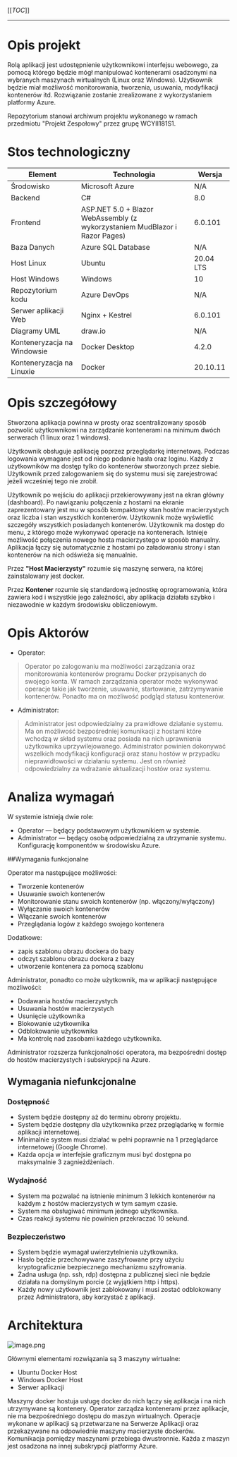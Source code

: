[[_TOC_]]

------
# Opis projekt
Rolą aplikacji jest udostępnienie użytkownikowi interfejsu webowego, za pomocą którego będzie mógł manipulować kontenerami osadzonymi na wybranych maszynach wirtualnych (Linux oraz Windows). Użytkownik będzie miał możliwość monitorowania, tworzenia, usuwania, modyfikacji kontenerów itd. Rozwiązanie zostanie zrealizowane z wykorzystaniem platformy Azure.

Repozytorium stanowi archiwum projektu wykonanego w ramach przedmiotu "Projekt Zespołowy" przez grupę WCYII181S1.

# Stos technologiczny

| Element |Technologia  |Wersja  |
|--|--|--|
| Środowisko |Microsoft Azure  | N/A |
|  Backend| C# | 8.0 |
|  Frontend| ASP.NET 5.0 + Blazor WebAssembly (z wykorzystaniem MudBlazor i Razor Pages) | 6.0.101 |
|  Baza Danych| Azure SQL Database | N/A |
| Host Linux |Ubuntu   | 20.04 LTS |
| Host Windows | Windows | 10 |
|Repozytorium kodu| Azure DevOps |N/A|
|Serwer aplikacji Web|Nginx + Kestrel| 6.0.101 |
|Diagramy UML |draw.io| N/A |
| Konteneryzacja na Windowsie | Docker Desktop | 4.2.0|
| Konteneryzacja na Linuxie | Docker | 20.10.11 |

# Opis szczegółowy
Stworzona aplikacja powinna w prosty oraz scentralizowany sposób pozwolić użytkownikowi na zarządzanie kontenerami na minimum dwóch serwerach (1 linux oraz 1 windows).

Użytkownik obsługuje aplikację poprzez przeglądarkę internetową. Podczas logowania wymagane jest od niego podanie hasła oraz loginu. Każdy z użytkowników ma dostęp tylko do kontenerów stworzonych przez siebie. Użytkownik przed zalogowaniem się do systemu musi się zarejestrować jeżeli wcześniej tego nie zrobił. 

Użytkownik po wejściu do aplikacji przekierowywany jest na ekran główny (dashboard). Po nawiązaniu połączenia z hostami na ekranie zaprezentowany jest mu w sposób kompaktowy stan hostów macierzystych oraz liczba i stan wszystkich kontenerów. Użytkownik może wyświetlić szczegóły wszystkich posiadanych kontenerów. Użytkownik ma dostęp do menu, z którego może wykonywać operacje na kontenerach. Istnieje możliwość połączenia nowego hosta macierzystego w sposób manualny. Aplikacja łączy się automatycznie z hostami po załadowaniu strony i stan kontenerów na nich odświeża się manualnie.

Przez **"Host Macierzysty"** rozumie się maszynę serwera, na której zainstalowany jest docker.

Przez **Kontener** rozumie się standardową jednostkę oprogramowania, która zawiera kod i wszystkie jego zależności, aby aplikacja działała szybko i niezawodnie w każdym środowisku obliczeniowym. 

# Opis Aktorów
- Operator:
>Operator po zalogowaniu ma możliwości zarządzania oraz monitorowania kontenerów programu Docker przypisanych do swojego konta. W ramach zarządzania operator może wykonywać operacje takie jak tworzenie, usuwanie, startowanie, zatrzymywanie kontenerów. Ponadto ma on możliwość podgląd statusu kontenerów.
- Administrator: 
>Administrator jest odpowiedzialny za prawidłowe działanie systemu. Ma on możliwość bezpośredniej komunikacji z hostami które wchodzą w skład systemu oraz posiada na nich uprawnienia użytkownika uprzywilejowanego. Administrator powinien dokonywać wszelkich modyfikacji konfiguracji oraz stanu hostów w przypadku nieprawidłowości w działaniu systemu. Jest on również odpowiedzialny za wdrażanie aktualizacji hostów oraz systemu.    

   

# Analiza wymagań

W systemie istnieją dwie role:

- Operator — będący podstawowym użytkownikiem w systemie.
- Administrator — będący osobą odpowiedzialną za utrzymanie systemu. Konfigurację komponentów w środowisku Azure.


##Wymagania funkcjonalne

Operator ma następujące możliwości:
- Tworzenie kontenerów 
- Usuwanie swoich kontenerów 
- Monitorowanie stanu swoich kontenerów (np. włączony/wyłączony)
- Wyłączanie swoich kontenerów
- Włączanie swoich kontenerów
- Przeglądania logów z każdego swojego kontenera


Dodatkowe:
- zapis szablonu obrazu dockera do bazy
- odczyt szablonu obrazu dockera z bazy
- utworzenie kontenera za pomocą szablonu

Administrator, ponadto co może użytkownik, ma w aplikacji następujące możliwości:
- Dodawania hostów macierzystych
- Usuwania hostów macierzystych
- Usunięcie użytkownika
- Blokowanie użytkownika
- Odblokowanie użytkownika
- Ma kontrolę nad zasobami każdego użytkownika.

Administrator rozszerza funkcjonalności operatora, ma bezpośredni dostęp do hostów macierzystych i subskrypcji na Azure.

## Wymagania niefunkcjonalne

### Dostępność
- System będzie dostępny aż do terminu obrony projektu.
- System będzie dostępny dla użytkownika przez przeglądarkę w formie aplikacji internetowej.
- Minimalnie system musi działać w pełni poprawnie na 1 przeglądarce internetowej (Google Chrome).
- Każda opcja w interfejsie graficznym musi być dostępna po maksymalnie 3 zagnieżdżeniach.
### Wydajność
- System ma pozwalać na istnienie minimum 3 lekkich kontenerów na każdym z hostów macierzystych w tym samym czasie.
- System ma obsługiwać minimum jednego użytkownika.
- Czas reakcji systemu nie powinien przekraczać 10 sekund.

### Bezpieczeństwo
- System będzie wymagał uwierzytelnienia użytkownika.
- Hasło będzie przechowywane zaszyfrowane przy użyciu kryptograficznie bezpiecznego mechanizmu szyfrowania.
- Żadna usługa (np. ssh, rdp) dostępna z publicznej sieci nie będzie działała na domyślnym porcie (z wyjątkiem http i https).
- Każdy nowy użytkownik jest zablokowany i musi zostać odblokowany przez Administratora, aby korzystać z aplikacji.


# Architektura
![image.png](/.attachments/image-473a3067-f5a3-4b2c-941e-90774c1148ca.png)

Głównymi elementami rozwiązania są 3 maszyny wirtualne:
- Ubuntu Docker Host
- Windows Docker Host
- Serwer aplikacji 

Maszyny docker hostuja usługę docker do nich łączy się aplikacja i na nich utrzymywane są kontenery.
Operator zarządza kontenerami przez aplikacje, nie ma bezpośredniego dostępu do maszyn wirtualnych.
Operacje wykonane w aplikacji są przetwarzane na Serwerze Aplikacji oraz przekazywane na odpowiednie maszyny macierzyste dockerów.
Komunikacja pomiędzy maszynami przebiega dwustronnie. 
Każda z maszyn jest osadzona na innej subskrypcji platformy Azure.
